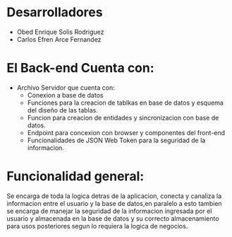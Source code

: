 # Desarrolladores
- Obed Enrique Solis Rodriguez
- Carlos Efren Arce Fernandez

# El Back-end Cuenta con:
- Archivo Servidor que cuenta con:
    - Conexion a base de datos
    - Funciones para la creacion de tablkas en base de datos y esquema del diseño de las tablas.
    - Funcion para creacion de entidades y sincronizacion con base de datos.
    - Endpoint para concexion con browser y componentes del front-end
    - Funcionalidades de JSON Web Token para la seguridad de la informacion.

# Funcionalidad general:
Se encarga de toda la logica detras de la aplicacion, conecta y canaliza la informacion entre el usuario y la base de datos,en paralelo a esto tambien se encarga de manejar la seguridad de la informacion ingresada por el usuario y almacenada en la base de datos y su correcto almacenamiento para usos posteriores segun lo requiera la logica de negocios.
